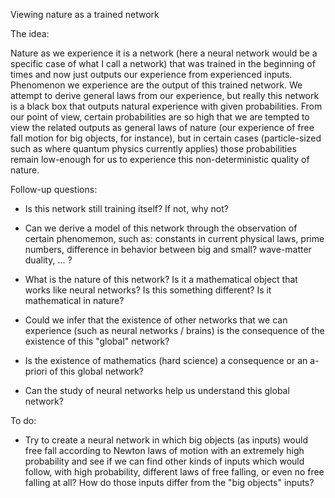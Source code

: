 Viewing nature as a trained network

The idea:

Nature as we experience it is a network (here a neural network would be a specific case of what I call a network) that was trained in the beginning of times and now just outputs our experience from experienced inputs. Phenomenon we experience are the output of this trained network. We attempt to derive general laws from our experience, but really this network is a black box that outputs natural experience with given probabilities. From our point of view, certain probabilities are so high that we are tempted to view the related outputs as general laws of nature (our experience of free fall motion for big objects, for instance), but in certain cases (particle-sized such as where quantum physics currently applies) those probabilities remain low-enough for us to experience this non-deterministic quality of nature.

Follow-up questions:

- Is this network still training itself? If not, why not?

- Can we derive a model of this network through the observation of certain phenomemon, such as: constants in current physical laws, prime numbers, difference in behavior between big and small? wave-matter duality, ... ?

- What is the nature of this network? Is it a mathematical object that works like neural networks? Is this something different? Is it mathematical in nature?

- Could we infer that the existence of other networks that we can experience (such as neural networks / brains) is the consequence of the existence of this "global" network?

- Is the existence of mathematics (hard science) a consequence or an a-priori of this global network?

- Can the study of neural networks help us understand this global network?

To do:

- Try to create a neural network in which big objects (as inputs) would free fall according to Newton laws of motion with an extremely high probability and see if we can find other kinds of inputs which would follow, with high probability, different laws of free falling, or even no free falling at all? How do those inputs differ from the "big objects" inputs?
